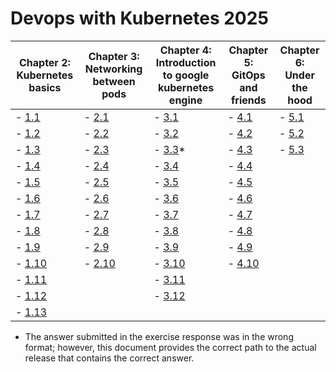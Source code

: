 # Devops with Kubernetes 2025

| Chapter 2: Kubernetes basics                                              | Chapter 3: Networking between pods                                        | Chapter 4: Introduction to google kubernetes engine                       | Chapter 5: GitOps and friends                                             | Chapter 6: Under the hood                                               |
|---------------------------------------------------------------------------|---------------------------------------------------------------------------|---------------------------------------------------------------------------|---------------------------------------------------------------------------|-------------------------------------------------------------------------|
| - [1.1](https://github.com/PacoZG/devops-with-kubernetes-2025/tree/1.1)   | - [2.1](https://github.com/PacoZG/devops-with-kubernetes-2025/tree/2.1)   | - [3.1](https://github.com/PacoZG/devops-with-kubernetes-2025/tree/3.1)   | - [4.1](https://github.com/PacoZG/devops-with-kubernetes-2025/tree/4.1)   | - [5.1](https://github.com/PacoZG/devops-with-kubernetes-2025/tree/5.1) |
| - [1.2](https://github.com/PacoZG/devops-with-kubernetes-2025/tree/1.2)   | - [2.2](https://github.com/PacoZG/devops-with-kubernetes-2025/tree/2.2)   | - [3.2](https://github.com/PacoZG/devops-with-kubernetes-2025/tree/3.2)   | - [4.2](https://github.com/PacoZG/devops-with-kubernetes-2025/tree/4.2)   | - [5.2](https://github.com/PacoZG/devops-with-kubernetes-2025/tree/5.2) |
| - [1.3](https://github.com/PacoZG/devops-with-kubernetes-2025/tree/1.3)   | - [2.3](https://github.com/PacoZG/devops-with-kubernetes-2025/tree/2.3)   | - [3.3](https://github.com/PacoZG/devops-with-kubernetes-2025/tree/3.3)*  | - [4.3](https://github.com/PacoZG/devops-with-kubernetes-2025/tree/4.3)   | - [5.3](https://github.com/PacoZG/devops-with-kubernetes-2025/tree/5.3) |
| - [1.4](https://github.com/PacoZG/devops-with-kubernetes-2025/tree/1.4)   | - [2.4](https://github.com/PacoZG/devops-with-kubernetes-2025/tree/2.4)   | - [3.4](https://github.com/PacoZG/devops-with-kubernetes-2025/tree/3.4)   | - [4.4](https://github.com/PacoZG/devops-with-kubernetes-2025/tree/4.4)   |
| - [1.5](https://github.com/PacoZG/devops-with-kubernetes-2025/tree/1.5)   | - [2.5](https://github.com/PacoZG/devops-with-kubernetes-2025/tree/2.5)   | - [3.5](https://github.com/PacoZG/devops-with-kubernetes-2025/tree/3.5)   | - [4.5](https://github.com/PacoZG/devops-with-kubernetes-2025/tree/4.5)   |
| - [1.6](https://github.com/PacoZG/devops-with-kubernetes-2025/tree/1.6)   | - [2.6](https://github.com/PacoZG/devops-with-kubernetes-2025/tree/2.6)   | - [3.6](https://github.com/PacoZG/devops-with-kubernetes-2025/tree/3.6)   | - [4.6](https://github.com/PacoZG/devops-with-kubernetes-2025/tree/4.6)   |
| - [1.7](https://github.com/PacoZG/devops-with-kubernetes-2025/tree/1.7)   | - [2.7](https://github.com/PacoZG/devops-with-kubernetes-2025/tree/2.7)   | - [3.7](https://github.com/PacoZG/devops-with-kubernetes-2025/tree/3.7)   | - [4.7](https://github.com/PacoZG/devops-with-kubernetes-2025/tree/4.7)   |
| - [1.8](https://github.com/PacoZG/devops-with-kubernetes-2025/tree/1.8)   | - [2.8](https://github.com/PacoZG/devops-with-kubernetes-2025/tree/2.8)   | - [3.8](https://github.com/PacoZG/devops-with-kubernetes-2025/tree/3.8)   | - [4.8](https://github.com/PacoZG/devops-with-kubernetes-2025/tree/4.8)   |
| - [1.9](https://github.com/PacoZG/devops-with-kubernetes-2025/tree/1.9)   | - [2.9](https://github.com/PacoZG/devops-with-kubernetes-2025/tree/2.9)   | - [3.9](https://github.com/PacoZG/devops-with-kubernetes-2025/tree/3.9)   | - [4.9](https://github.com/PacoZG/devops-with-kubernetes-2025/tree/4.9)   |
| - [1.10](https://github.com/PacoZG/devops-with-kubernetes-2025/tree/1.10) | - [2.10](https://github.com/PacoZG/devops-with-kubernetes-2025/tree/2.10) | - [3.10](https://github.com/PacoZG/devops-with-kubernetes-2025/tree/3.10) | - [4.10](https://github.com/PacoZG/devops-with-kubernetes-2025/tree/4.10) |
| - [1.11](https://github.com/PacoZG/devops-with-kubernetes-2025/tree/1.11) |                                                                           | - [3.11](https://github.com/PacoZG/devops-with-kubernetes-2025/tree/3.11) |
| - [1.12](https://github.com/PacoZG/devops-with-kubernetes-2025/tree/1.12) |                                                                           | - [3.12](https://github.com/PacoZG/devops-with-kubernetes-2025/tree/3.12) |
| - [1.13](https://github.com/PacoZG/devops-with-kubernetes-2025/tree/1.13) |

* The answer submitted in the exercise response was in the wrong format;
  however, this document provides the correct path to the actual release that
  contains the correct answer.
